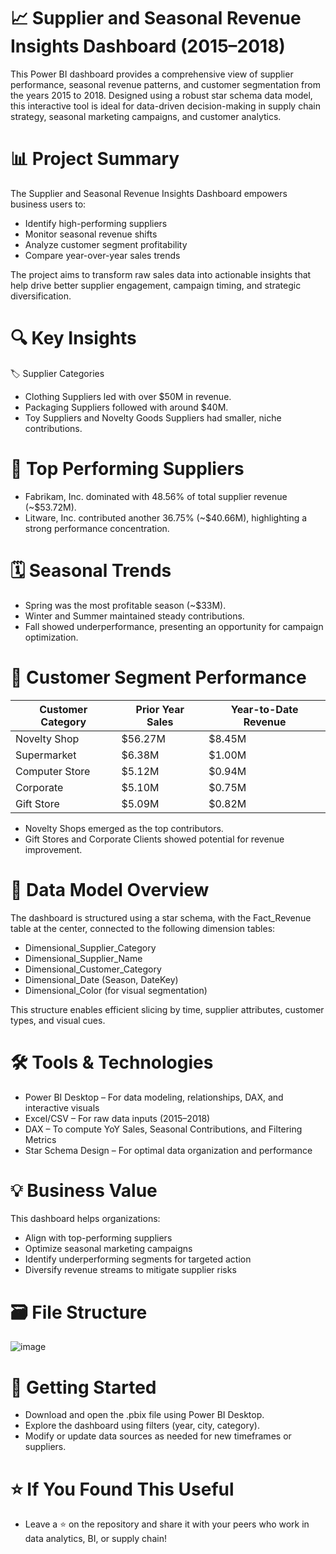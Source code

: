 # 📈 Supplier and Seasonal Revenue Insights Dashboard (2015–2018)
This Power BI dashboard provides a comprehensive view of supplier performance, seasonal revenue patterns, and customer segmentation from the years 2015 to 2018. Designed using a robust star schema data model, this interactive tool is ideal for data-driven decision-making in supply chain strategy, seasonal marketing campaigns, and customer analytics.


# 📊 Project Summary
The Supplier and Seasonal Revenue Insights Dashboard empowers business users to:

* Identify high-performing suppliers
* Monitor seasonal revenue shifts
* Analyze customer segment profitability
* Compare year-over-year sales trends

The project aims to transform raw sales data into actionable insights that help drive better supplier engagement, campaign timing, and strategic diversification.

# 🔍 Key Insights
🏷️ Supplier Categories
* Clothing Suppliers led with over $50M in revenue.
* Packaging Suppliers followed with around $40M.
* Toy Suppliers and Novelty Goods Suppliers had smaller, niche contributions.

# 🏢 Top Performing Suppliers
* Fabrikam, Inc. dominated with 48.56% of total supplier revenue (~$53.72M).
* Litware, Inc. contributed another 36.75% (~$40.66M), highlighting a strong performance concentration.

# 🗓️ Seasonal Trends
* Spring was the most profitable season (~$33M).
* Winter and Summer maintained steady contributions.
* Fall showed underperformance, presenting an opportunity for campaign optimization.

# 🛒 Customer Segment Performance
| Customer Category | Prior Year Sales | Year-to-Date Revenue |
| ----------------- | ---------------- | -------------------- |
| Novelty Shop      | \$56.27M         | \$8.45M              |
| Supermarket       | \$6.38M          | \$1.00M              |
| Computer Store    | \$5.12M          | \$0.94M              |
| Corporate         | \$5.10M          | \$0.75M              |
| Gift Store        | \$5.09M          | \$0.82M              |

* Novelty Shops emerged as the top contributors.
* Gift Stores and Corporate Clients showed potential for revenue improvement.

# 🧠 Data Model Overview
The dashboard is structured using a star schema, with the Fact_Revenue table at the center, connected to the following dimension tables:

* Dimensional_Supplier_Category
* Dimensional_Supplier_Name
* Dimensional_Customer_Category
* Dimensional_Date (Season, DateKey)
* Dimensional_Color (for visual segmentation)

This structure enables efficient slicing by time, supplier attributes, customer types, and visual cues.

# 🛠️ Tools & Technologies
* Power BI Desktop – For data modeling, relationships, DAX, and interactive visuals
* Excel/CSV – For raw data inputs (2015–2018)
* DAX – To compute YoY Sales, Seasonal Contributions, and Filtering Metrics
* Star Schema Design – For optimal data organization and performance

# 💡 Business Value
This dashboard helps organizations:

* Align with top-performing suppliers
* Optimize seasonal marketing campaigns
* Identify underperforming segments for targeted action
* Diversify revenue streams to mitigate supplier risks

# 🗃️ File Structure

![image](https://github.com/user-attachments/assets/6a0dbf9b-2334-4ebf-8b8d-b1b1df9e83a7)

# 🚀 Getting Started
* Download and open the .pbix file using Power BI Desktop.
* Explore the dashboard using filters (year, city, category).
* Modify or update data sources as needed for new timeframes or suppliers.

# ⭐ If You Found This Useful
- Leave a ⭐ on the repository and share it with your peers who work in data analytics, BI, or supply chain!










